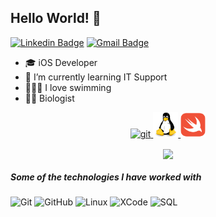 ## Hello World! 👋
[![Linkedin Badge](https://img.shields.io/badge/-PabloButron-blue?style=flat-square&logo=Linkedin&logoColor=white&link=https://www.linkedin.com/in/pablobutron/)](https://www.linkedin.com/in/pablobutron/) 
[![Gmail Badge](https://img.shields.io/badge/-PabloButron-c14438?style=flat-square&logo=Gmail&logoColor=white&link=mailto:pabloamar@icloud.com)](mailto:pabloamar@icloud.com)


- 🎓 iOS Developer
- 🌱 I’m currently learning IT Support
- 🏊🏻‍♂️ I love swimming
- 👨‍🔬 Biologist
 
 
 
 
<p align="center"> 
        
  <a href="https://git-scm.com/" target="_blank"> 
    <img src="https://www.vectorlogo.zone/logos/git-scm/git-scm-icon.svg" alt="git" width="40" height="40"/> 
  </a> 
  
    
   <a href="https://www.linux.org/" target="_blank"> 
    <img src="https://raw.githubusercontent.com/devicons/devicon/master/icons/linux/linux-original.svg" alt="linux" width="40" height="40"/> 
  </a>  
      
  <a href="https://swift.org/" target="_blank"> 
    <img src="https://raw.githubusercontent.com/devicons/devicon/master/icons/swift/swift-original.svg" alt="swift" width="40" height="40"/>
  </a> 
  
</p>

<p align="center">
  <a href="https://github.com/anuraghazra/github-readme-stats">
    <img height=150 align="center" src="https://github-readme-stats.vercel.app/api?username=PabloButron&count_public=true&theme=tokyonight&show_icons=true&hide=stars,issues&hide_border=true" />
  </a>
  
  </a>
 </p>
 
 ##### Some of the technologies I have worked with

![Git](https://img.shields.io/badge/-Git-222222?style=flat&logo=git&logoColor=F05032)
![GitHub](https://img.shields.io/badge/-GitHub-222222?style=flat&logo=github&logoColor=181717)
![Linux](https://img.shields.io/badge/-Linux-222222?style=flat&logo=linux&logoColor=FCC624)
![XCode](https://img.shields.io/badge/-XCode-222222?style=flat&logo=XCode&logoColor=1575F9)
![SQL](https://img.shields.io/badge/-SQL-000000?style=flat&logo=postgresql)

